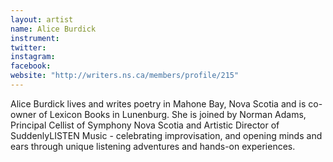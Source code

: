 ```yaml
---
layout: artist
name: Alice Burdick
instrument:
twitter:
instagram:
facebook:
website: "http://writers.ns.ca/members/profile/215"
---
```


Alice Burdick lives and writes poetry in Mahone Bay, Nova Scotia and is co-owner of Lexicon Books in Lunenburg. She is joined by Norman Adams, Principal Cellist of Symphony Nova Scotia and Artistic Director of SuddenlyLISTEN Music - celebrating improvisation, and opening minds and ears through unique listening adventures and hands-on experiences.